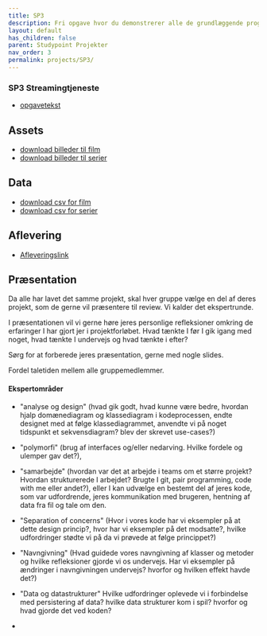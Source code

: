 ```yaml
---
title: SP3
description: Fri opgave hvor du demonstrerer alle de grundlæggende programmeringskoncepter
layout: default
has_children: false
parent: Studypoint Projekter
nav_order: 3
permalink: projects/SP3/
---
```


### SP3 Streamingtjeneste

- [opgavetekst](SP3.pdf)


## Assets
- [download billeder til film](billeder-til-film.zip)
- [download billeder til serier](billeder-til-serier.zip)


## Data

 - [download csv for film](film.txt)
 - [download csv for serier](serier.txt)


## Aflevering

- [Afleveringslink](https://cphbusiness.mrooms.net/mod/assign/view.php?id=766022)


## Præsentation
Da alle har lavet det samme projekt, skal hver gruppe vælge en del af deres projekt, som de gerne vil præsentere til review. Vi kalder det ekspertrunde.

I præsentationen vil vi gerne høre jeres personlige refleksioner omkring de erfaringer I har gjort jer i projektforløbet. 
Hvad tænkte I før I gik igang med noget, hvad tænkte I undervejs og hvad tænkte i efter?

Sørg for at forberede jeres præsentation, gerne med nogle slides. 

Fordel taletiden mellem alle gruppemedlemmer.


#### Ekspertområder
- "analyse og design" (hvad gik godt, hvad kunne være bedre, hvordan hjalp domænediagram og klassediagram i kodeprocessen, endte designet med at følge klassediagrammet, anvendte vi på noget tidspunkt et sekvensdiagram? blev der skrevet use-cases?)


- "polymorfi" (brug af interfaces og/eller nedarving. Hvilke fordele og ulemper gav det?),


- "samarbejde" (hvordan var det at arbejde i teams om et større projekt? Hvordan strukturerede I arbejdet? Brugte I git, pair programming, code with me eller andet?), eller I kan udvælge en bestemt del af jeres kode, som var udfordrende, jeres kommunikation med brugeren, hentning af data fra fil og tale om den.


- "Separation of concerns" (Hvor i vores kode har vi eksempler på at dette design princip?, hvor har vi eksempler på det modsatte?, hvilke udfordringer stødte vi på da vi prøvede at følge princippet?)


- "Navngivning" (Hvad guidede vores navngivning af klasser og metoder og hvilke refleksioner gjorde vi os undervejs.  Har vi eksempler på ændringer i navngivningen undervejs? hvorfor og hvilken effekt havde det?)


- "Data og datastrukturer" Hvilke udfordringer oplevede vi i forbindelse med persistering af data? hvilke data strukturer kom i spil? hvorfor og hvad gjorde det ved koden?

- 